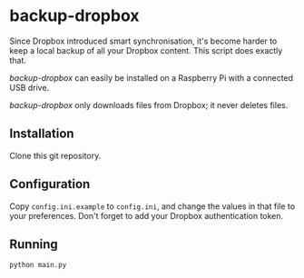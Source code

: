 # backup-dropbox

Since Dropbox introduced smart synchronisation, it's become harder to keep a local backup of all your Dropbox content.
This script does exactly that.

*backup-dropbox* can easily be installed on a Raspberry Pi with a connected USB drive.

*backup-dropbox* only downloads files from Dropbox; it never deletes files.

## Installation

Clone this git repository.

## Configuration

Copy `config.ini.example` to `config.ini`, and change the values in that file to your preferences. Don't forget to add your Dropbox authentication token.

## Running

`python main.py`

